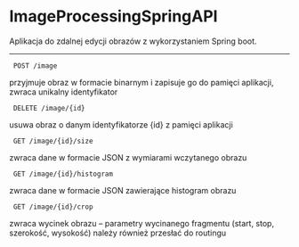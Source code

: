 # ImageProcessingSpringAPI
Aplikacja do zdalnej edycji obrazów z wykorzystaniem Spring boot.

----
     POST /image 
 przyjmuje obraz w formacie binarnym i zapisuje go do pamięci aplikacji, zwraca unikalny identyfikator
 
     DELETE /image/{id}
usuwa obraz o danym identyfikatorze {id} z pamięci aplikacji
     
     GET /image/{id}/size
zwraca dane w formacie JSON z wymiarami wczytanego obrazu
     
     GET /image/{id}/histogram
zwraca dane w formacie JSON zawierające histogram obrazu
     
     GET /image/{id}/crop 
zwraca wycinek obrazu – parametry wycinanego fragmentu (start, stop, szerokość, wysokość) należy również przesłać do routingu

